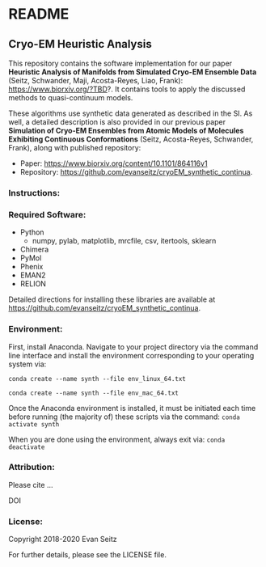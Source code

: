 # README
## Cryo-EM Heuristic Analysis

This repository contains the software implementation for our paper **Heuristic Analysis of Manifolds from Simulated Cryo-EM Ensemble Data** (Seitz, Schwander, Maji, Acosta-Reyes, Liao, Frank): https://www.biorxiv.org/?TBD?. It contains tools to apply the discussed methods to quasi-continuum models.

These algorithms use synthetic data generated as described in the SI. As well, a detailed description is also provided in our previous paper **Simulation of Cryo-EM Ensembles from Atomic Models of Molecules Exhibiting Continuous Conformations** (Seitz, Acosta-Reyes, Schwander, Frank), along with published repository:
- Paper: https://www.biorxiv.org/content/10.1101/864116v1
- Repository: https://github.com/evanseitz/cryoEM_synthetic_continua.

### Instructions:

### Required Software:
- Python
  - numpy, pylab, matplotlib, mrcfile, csv, itertools, sklearn
- Chimera
- PyMol
- Phenix
- EMAN2
- RELION

Detailed directions for installing these libraries are available at https://github.com/evanseitz/cryoEM_synthetic_continua.

### Environment:
First, install Anaconda. Navigate to your project directory via the command line interface and install the environment corresponding to your operating system via:

`conda create --name synth --file env_linux_64.txt`

`conda create --name synth --file env_mac_64.txt`

Once the Anaconda environment is installed, it must be initiated each time before running (the majority of) these scripts via the command: `conda activate synth`

When you are done using the environment, always exit via: `conda deactivate`

### Attribution:
Please cite ...

DOI


### License:
Copyright 2018-2020 Evan Seitz

For further details, please see the LICENSE file.
